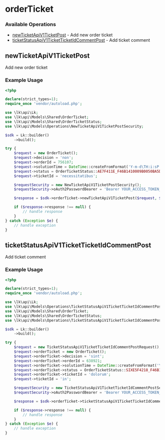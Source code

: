 # orderTicket

### Available Operations

* [newTicketApiV1TicketPost](#newticketapiv1ticketpost) - Add new order ticket
* [ticketStatusApiV1TicketTicketIdCommentPost](#ticketstatusapiv1ticketticketidcommentpost) - Add ticket comment

## newTicketApiV1TicketPost

Add new order ticket

### Example Usage

```php
<?php

declare(strict_types=1);
require_once 'vendor/autoload.php';

use \lk\api\Lk;
use \lk\api\Models\Shared\OrderTicket;
use \lk\api\Models\Shared\OrderTicketStatus;
use \lk\api\Models\Operations\NewTicketApiV1TicketPostSecurity;

$sdk = Lk::builder()
    ->build();

try {
    $request = new OrderTicket();
    $request->decision = 'non';
    $request->orderId = 756107;
    $request->solutionTime = DateTime::createFromFormat('Y-m-d\TH:i:sP', '2022-03-17T20:21:28.792Z');
    $request->status = OrderTicketStatus::AE7F411E_F46B1410009B0050BA5D6C38;
    $request->ticketId = 'necessitatibus';

    $requestSecurity = new NewTicketApiV1TicketPostSecurity();
    $requestSecurity->oAuth2PasswordBearer = 'Bearer YOUR_ACCESS_TOKEN_HERE';

    $response = $sdk->orderTicket->newTicketApiV1TicketPost($request, $requestSecurity);

    if ($response->response !== null) {
        // handle response
    }
} catch (Exception $e) {
    // handle exception
}
```

## ticketStatusApiV1TicketTicketIdCommentPost

Add ticket comment

### Example Usage

```php
<?php

declare(strict_types=1);
require_once 'vendor/autoload.php';

use \lk\api\Lk;
use \lk\api\Models\Operations\TicketStatusApiV1TicketTicketIdCommentPostRequest;
use \lk\api\Models\Shared\OrderTicket;
use \lk\api\Models\Shared\OrderTicketStatus;
use \lk\api\Models\Operations\TicketStatusApiV1TicketTicketIdCommentPostSecurity;

$sdk = Lk::builder()
    ->build();

try {
    $request = new TicketStatusApiV1TicketTicketIdCommentPostRequest();
    $request->orderTicket = new OrderTicket();
    $request->orderTicket->decision = 'sint';
    $request->orderTicket->orderId = 638921;
    $request->orderTicket->solutionTime = DateTime::createFromFormat('Y-m-d\TH:i:sP', '2022-02-09T13:58:59.361Z');
    $request->orderTicket->status = OrderTicketStatus::SIXE5F4218_F46B1410_FE9A0050BA5D6C38;
    $request->orderTicket->ticketId = 'dolorum';
    $request->ticketId = 'in';

    $requestSecurity = new TicketStatusApiV1TicketTicketIdCommentPostSecurity();
    $requestSecurity->oAuth2PasswordBearer = 'Bearer YOUR_ACCESS_TOKEN_HERE';

    $response = $sdk->orderTicket->ticketStatusApiV1TicketTicketIdCommentPost($request, $requestSecurity);

    if ($response->response !== null) {
        // handle response
    }
} catch (Exception $e) {
    // handle exception
}
```
